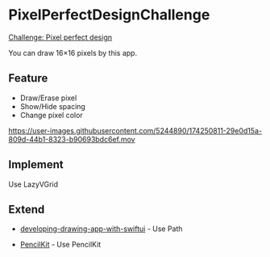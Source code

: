 # PixelPerfectDesignChallenge

[Challenge: Pixel perfect design](https://developer.apple.com/news/?id=3sgp4ps7)

You can draw 16×16 pixels by this app.

## Feature

- Draw/Erase pixel
- Show/Hide spacing
- Change pixel color

https://user-images.githubusercontent.com/5244890/174250811-29e0d15a-809d-44b1-8323-b90693bdc6ef.mov

## Implement

Use LazyVGrid

## Extend

- [developing-drawing-app-with-swiftui](https://martinmitrevski.com/2019/07/20/developing-drawing-app-with-swiftui/) - Use Path

- [PencilKit](https://developer.apple.com/documentation/pencilkit) - Use PencilKit
